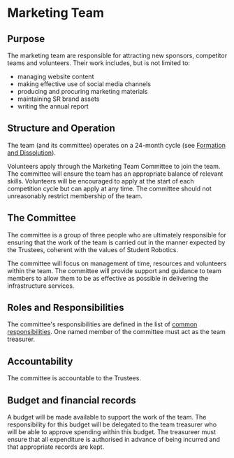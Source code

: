 # Marketing Team

## Purpose

The marketing team are responsible for attracting new sponsors, competitor teams and volunteers. Their work includes, but is not limited to:

* managing website content
* making effective use of social media channels 
* producing and procuring marketing materials
* maintaining SR brand assets
* writing the annual report
  
## Structure and Operation

The team (and its committee) operates on a 24-month cycle (see [Formation and Dissolution](committee-membership.md)).

Volunteers apply through the Marketing Team Committee to join the team. The committee will ensure the team has an appropriate balance of relevant skills. Volunteers will be encouraged to apply at the start of each competition cycle but can apply at any time. The committee should not unreasonably restrict membership of the team.

## The Committee

The committee is a group of three people who are ultimately responsible for ensuring that the work of the team is carried out in the manner expected by the Trustees, coherent with the values of Student Robotics. 

The committee will focus on management of time, resources and volunteers within the team. The committee will provide support and guidance to team members to allow them to be as effective as possible in delivering the infrastructure services. 

## Roles and Responsibilities

The committee's responsibilities are defined in the list of [common responsibilities](common-responsibilities.md). One named member of the committee must act as the team treasurer.

## Accountability

The committee is accountable to the Trustees. 

## Budget and financial records

A budget will be made available to support the work of the team. The responsibility for this budget will be delegated to the team treasurer who will be able to approve spending within this budget. The treasureer must ensure that all expenditure is authorised in advance of being incurred and that appropriate records are kept. 
